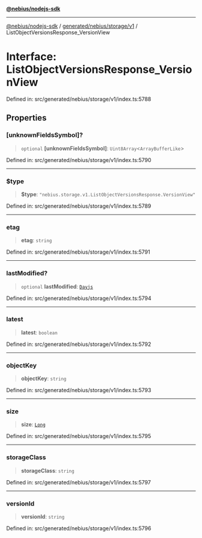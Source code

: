 [**@nebius/nodejs-sdk**](../../../../../README.md)

---

[@nebius/nodejs-sdk](../../../../../README.md) / [generated/nebius/storage/v1](../README.md) / ListObjectVersionsResponse_VersionView

# Interface: ListObjectVersionsResponse_VersionView

Defined in: src/generated/nebius/storage/v1/index.ts:5788

## Properties

### \[unknownFieldsSymbol\]?

> `optional` **\[unknownFieldsSymbol\]**: `Uint8Array`\<`ArrayBufferLike`\>

Defined in: src/generated/nebius/storage/v1/index.ts:5790

---

### $type

> **$type**: `"nebius.storage.v1.ListObjectVersionsResponse.VersionView"`

Defined in: src/generated/nebius/storage/v1/index.ts:5789

---

### etag

> **etag**: `string`

Defined in: src/generated/nebius/storage/v1/index.ts:5791

---

### lastModified?

> `optional` **lastModified**: [`Dayjs`](../../../../../runtime/protos/core/dayjs/classes/Dayjs.md)

Defined in: src/generated/nebius/storage/v1/index.ts:5794

---

### latest

> **latest**: `boolean`

Defined in: src/generated/nebius/storage/v1/index.ts:5792

---

### objectKey

> **objectKey**: `string`

Defined in: src/generated/nebius/storage/v1/index.ts:5793

---

### size

> **size**: [`Long`](../../../../../runtime/protos/core/classes/Long.md)

Defined in: src/generated/nebius/storage/v1/index.ts:5795

---

### storageClass

> **storageClass**: `string`

Defined in: src/generated/nebius/storage/v1/index.ts:5797

---

### versionId

> **versionId**: `string`

Defined in: src/generated/nebius/storage/v1/index.ts:5796
